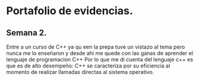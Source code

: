 # Portafolio de evidencias.

## Semana 2.
Entre a un curso de C++ ya qu een la prepa tuve un vistazo al tema pero nunca me lo enseñaron y desde ahi me quede con las ganas de aprender el lenguaje de programacion C++
 Por lo que me di cuenta del lenguaje c++ es que es de alto desempeño: C++ se caracteriza por su eficiencia al momento de realizar llamadas directas al sistema operativo.

